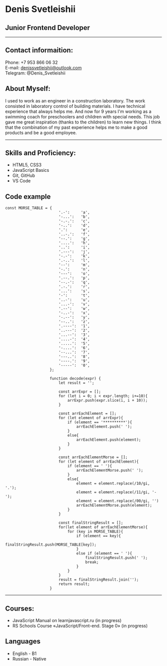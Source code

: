 # Denis Svetleishii
## Junior Frontend Developer
_____
## Contact informaition:

Phone: +7 953 866 06 32  
E-mail: denissvetleishii@outlook.com  
Telegram: @Denis_Svetleishii
## About Myself:
I used to work as an engineer in a construction laboratory. The work consisted in laboratory control of building materials. I have technical experience that always helps me.
And now for 9 years I'm working as a swimming coach for preschoolers and children with special needs. This job gave me great inspiration (thanks to the children) to learn new things.
I think that the combination of my past experience helps me to make a good products and be a good employee.
___
## Skills and Proficiency:
* HTML5, CSS3
* JavaScript Basics
* Git, GitHub
* VS Code
## Code example 
```
const MORSE_TABLE = {
                        '.-':     'a',
                        '-...':   'b',
                        '-.-.':   'c',
                        '-..':    'd',
                        '.':      'e',
                        '..-.':   'f',
                        '--.':    'g',
                        '....':   'h',
                        '..':     'i',
                        '.---':   'j',
                        '-.-':    'k',
                        '.-..':   'l',
                        '--':     'm',
                        '-.':     'n',
                        '---':    'o',
                        '.--.':   'p',
                        '--.-':   'q',
                        '.-.':    'r',
                        '...':    's',
                        '-':      't',
                        '..-':    'u',
                        '...-':   'v',
                        '.--':    'w',
                        '-..-':   'x',
                        '-.--':   'y',
                        '--..':   'z',
                        '.----':  '1',
                        '..---':  '2',
                        '...--':  '3',
                        '....-':  '4',
                        '.....':  '5',
                        '-....':  '6',
                        '--...':  '7',
                        '---..':  '8',
                        '----.':  '9',
                        '-----':  '0',
                    };
                    
                    function decode(expr) {
                        let result = '';
                        
                        const arrExpr = [];
                        for (let i = 0; i < expr.length; i+=10){
                            arrExpr.push(expr.slice(i, i + 10));
                        }
                        
                        const arrEachElement = [];
                        for (let element of arrExpr){
                            if (element == '**********'){
                                arrEachElement.push(' ');
                            }
                            else{
                                arrEachElement.push(element);
                            }
                        }
                    
                        const arrEachElementMorse = [];
                        for (let element of arrEachElement){
                            if (element == ' '){
                                arrEachElementMorse.push(' ');
                            }
                            else{
                                element = element.replace(/10/gi, '.');
                                element = element.replace(/11/gi, '-');
                                element = element.replace(/00/gi, '')
                                arrEachElementMorse.push(element);
                            }
                        }
                    
                        const finalStringResult = [];
                        for(let element of arrEachElementMorse){
                            for (key in MORSE_TABLE){
                                if (element == key){
                                    finalStringResult.push(MORSE_TABLE[key]);
                                }
                                else if (element == ' '){
                                    finalStringResult.push(' ');
                                    break;
                                }
                            }
                        }
                        result = finalStringResult.join('');
                        return result;
                    }
```
___
## Courses:
* JavaScript Manual on learnjavascript.ru (in progress)
* RS Schools Course «JavaScript/Front-end. Stage 0» (in progress)
## Languages
* English - B1
* Russian - Native